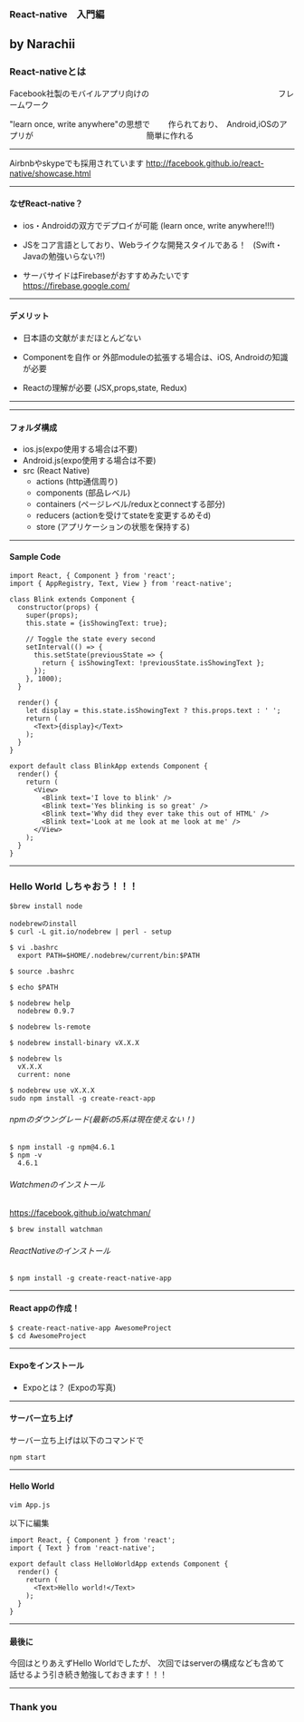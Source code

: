 ### React-native　入門編　　
   by Narachii
---

### React-nativeとは
Facebook社製のモバイルアプリ向けの
　　　　　　　　　　　　　　　　フレームワーク

"learn once, write anywhere"の思想で
　　作られており、　Android,iOSのアプリが
  　　　　　　　　　　　　　　簡単に作れる

---

Airbnbやskypeでも採用されています
http://facebook.github.io/react-native/showcase.html


---

#### なぜReact-native？
 - ios・Androidの双方でデプロイが可能
   (learn once, write anywhere!!!)

 - JSをコア言語としており、Webライクな開発スタイルである！
    (Swift・Javaの勉強いらない?!)
 
 - サーバサイドはFirebaseがおすすめみたいです
    https://firebase.google.com/

---

#### デメリット
 - 日本語の文献がまだほとんどない

 - Componentを自作 or 外部moduleの拡張する場合は、iOS, Androidの知識が必要

 - Reactの理解が必要
  (JSX,props,state, Redux)

---

---

#### フォルダ構成

- ios.js(expo使用する場合は不要)
- Android.js(expo使用する場合は不要)
- src (React Native)
  - actions (http通信周り)
  - components (部品レベル)
  - containers (ページレベル/reduxとconnectする部分)
  - reducers (actionを受けてstateを変更するめそd)
  - store (アプリケーションの状態を保持する)

---

#### Sample Code
```
import React, { Component } from 'react';
import { AppRegistry, Text, View } from 'react-native';

class Blink extends Component {
  constructor(props) {
    super(props);
    this.state = {isShowingText: true};

    // Toggle the state every second
    setInterval(() => {
      this.setState(previousState => {
        return { isShowingText: !previousState.isShowingText };
      });
    }, 1000);
  }

  render() {
    let display = this.state.isShowingText ? this.props.text : ' ';
    return (
      <Text>{display}</Text>
    );
  }
}

export default class BlinkApp extends Component {
  render() {
    return (
      <View>
        <Blink text='I love to blink' />
        <Blink text='Yes blinking is so great' />
        <Blink text='Why did they ever take this out of HTML' />
        <Blink text='Look at me look at me look at me' />
      </View>
    );
  }
}
```

---
### Hello World しちゃおう！！！
```
$brew install node

nodebrewのinstall
$ curl -L git.io/nodebrew | perl - setup

$ vi .bashrc
  export PATH=$HOME/.nodebrew/current/bin:$PATH

$ source .bashrc

$ echo $PATH

$ nodebrew help
  nodebrew 0.9.7

$ nodebrew ls-remote

$ nodebrew install-binary vX.X.X

$ nodebrew ls
  vX.X.X
  current: none

$ nodebrew use vX.X.X
sudo npm install -g create-react-app

```

###### npmのダウングレード(最新の5系は現在使えない！)

```
$ npm install -g npm@4.6.1
$ npm -v
  4.6.1
```
###### Watchmenのインストール
https://facebook.github.io/watchman/
```
$ brew install watchman
```
###### ReactNativeのインストール
```
$ npm install -g create-react-native-app
```

---
#### React appの作成！
```
$ create-react-native-app AwesomeProject
$ cd AwesomeProject
```
---

#### Expoをインストール
- Expoとは？
(Expoの写真)

---
#### サーバー立ち上げ
サーバー立ち上げは以下のコマンドで
```
npm start
```
---
#### Hello World
```
vim App.js
```
以下に編集
```
import React, { Component } from 'react';
import { Text } from 'react-native';

export default class HelloWorldApp extends Component {
  render() {
    return (
      <Text>Hello world!</Text>
    );
  }
}
```

---

#### 最後に
今回はとりあえずHello Worldでしたが、
次回ではserverの構成なども含めて
話せるよう引き続き勉強しておきます！！！

---

### Thank you
